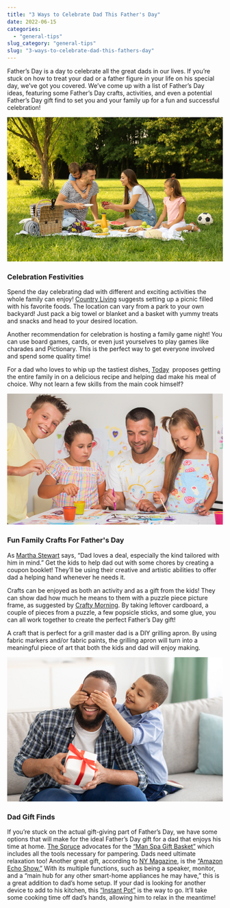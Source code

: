 ```yaml
---
title: "3 Ways to Celebrate Dad This Father's Day"
date: 2022-06-15
categories: 
  - "general-tips"
slug_category: "general-tips"
slug: "3-ways-to-celebrate-dad-this-fathers-day"
---
```


Father’s Day is a day to celebrate all the great dads in our lives. If you’re stuck on how to treat your dad or a father figure in your life on his special day, we’ve got you covered. We’ve come up with a list of Father’s Day ideas, featuring some Father’s Day crafts, activities, and even a potential Father’s Day gift find to set you and your family up for a fun and successful celebration!

![](../images/posts/shutterstock_1501433546-1.jpg)

### **Celebration Festivities**

Spend the day celebrating dad with different and exciting activities the whole family can enjoy! [Country Living](https://www.countryliving.com/life/g4361/fathers-day-activities/) suggests setting up a picnic filled with his favorite foods. The location can vary from a park to your own backyard! Just pack a big towel or blanket and a basket with yummy treats and snacks and head to your desired location.   
  
Another recommendation for celebration is hosting a family game night! You can use board games, cards, or even just yourselves to play games like charades and Pictionary. This is the perfect way to get everyone involved and spend some quality time!   
  
For a dad who loves to whip up the tastiest dishes, [Today](https://www.today.com/life/holidays/fathers-day-activities-rcna28205)  proposes getting the entire family in on a delicious recipe and helping dad make his meal of choice. Why not learn a few skills from the main cook himself?

![](../images/posts/shutterstock_529894879-1.jpg)

### **Fun Family Crafts For Father's Day**

As [Martha Stewart](https://www.marthastewart.com/274629/fathers-day-crafts-for-kids?slide=b3a8d2f0-49c0-4ba3-83f1-0555b7b05d81#b3a8d2f0-49c0-4ba3-83f1-0555b7b05d81) says, “Dad loves a deal, especially the kind tailored with him in mind.” Get the kids to help dad out with some chores by creating a coupon booklet! They’ll be using their creative and artistic abilities to offer dad a helping hand whenever he needs it.  
  
Crafts can be enjoyed as both an activity and as a gift from the kids! They can show dad how much he means to them with a puzzle piece picture frame, as suggested by [Crafty Morning](https://www.craftymorning.com/love-pieces-fathers-day-frame-gift/). By taking leftover cardboard, a couple of pieces from a puzzle, a few popsicle sticks, and some glue, you can all work together to create the perfect Father’s Day gift!  
  
A craft that is perfect for a grill master dad is a DIY grilling apron. By using fabric markers and/or fabric paints, the grilling apron will turn into a meaningful piece of art that both the kids and dad will enjoy making.   

![](../images/posts/shutterstock_1906983364-1.jpg)

### **Dad Gift Finds**

If you’re stuck on the actual gift-giving part of Father’s Day, we have some options that will make for the ideal Father’s Day gift for a dad that enjoys his time at home. [The Spruce](https://www.thespruce.com/best-fathers-day-gifts-4164037) advocates for the [“Man Spa Gift Basket”](https://giftbasket.com/products/the-man-spa-gift-basket?utm_source=pepperjam&utm_campaign=21181&utm_medium=affiliate&clickId=3988188992) which includes all the tools necessary for pampering. Dads need ultimate relaxation too! Another great gift, according to [NY Magazine](https://nymag.com/strategist/article/best-fathers-day-gifts-for-dad.html), is the [“Amazon Echo Show.”](https://www.amazon.com/dp/B07PF1Y28C?ots=1&slotNum=84&imprToken=82c09d72-1c84-baed-140&ascsubtag=%5b%5dst%5bp%5dcjv49kfqz00ue8ry6tp02itcq%5bi%5d9VlIil%5bu%5d4%5bt%5dw%5br%5dgoogle.com%5bd%5dD%5bz%5dm&tag=thestrategistsite-20) With its multiple functions, such as being a speaker, monitor, and a “main hub for any other smart-home appliances he may have,” this is a great addition to dad’s home setup. If your dad is looking for another device to add to his kitchen, this [“Instant Pot”](https://www.amazon.com/dp/B00FLYWNYQ?ots=1&slotNum=96&imprToken=82c09d72-1c84-baed-140&ascsubtag=%5b%5dst%5bp%5dcjv49kfqz00ue8ry6tp02itcq%5bi%5dWdCaAu%5bu%5d4%5bt%5dw%5br%5dgoogle.com%5bd%5dD%5bz%5dm&tag=thestrategistsite-20) is the way to go. It’ll take some cooking time off dad’s hands, allowing him to relax in the meantime!
